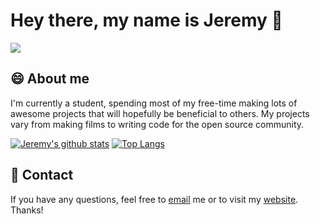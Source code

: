 # Hey there, my name is Jeremy 👋

![](https://github.com/jeremygautama/jeremygautama/blob/master/thisisjeremypage.jpg?raw=true)

## 😄 About me
I'm currently a student, spending most of my free-time making lots of awesome projects that will hopefully be beneficial to others. My projects vary from making films to writing code for the open source community. 

[![Jeremy's github stats](https://github-readme-stats.vercel.app/api?username=jeremygautama)](https://github.com/anuraghazra/github-readme-stats)
[![Top Langs](https://github-readme-stats.vercel.app/api/top-langs/?username=jeremygautama)](https://github.com/anuraghazra/github-readme-stats)

## 🥨 Contact
If you have any questions, feel free to [email](mailto:mail.jeremygautama@gmail.com) me or to visit my [website](https://jeremygautama.github.io). Thanks! 
